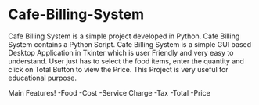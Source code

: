 # Cafe-Billing-System

Cafe Billing System is a simple project developed in Python. Cafe Billing System contains a Python Script. Cafe Billing System is a simple GUI based Desktop Application in Tkinter which is user Friendly and very easy to understand. User just has to select the food items, enter the quantity and click on Total Button to view the Price. This Project is very useful for educational purpose.

Main Features!
-Food
-Cost
-Service Charge
-Tax
-Total
-Price
